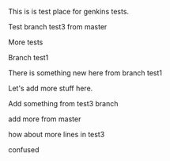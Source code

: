 This is is test place for genkins tests.

Test branch test3 from master

More tests

Branch test1

There is something new here from branch test1

Let's add more stuff here.

Add something from test3 branch

add more from master

how about more lines in test3

confused
